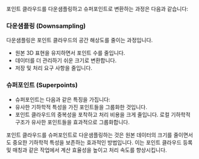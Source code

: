 

포인트 클라우드를 다운샘플링하고 슈퍼포인트로 변환하는 과정은 다음과 같습니다:

### 다운샘플링 (Downsampling)
다운샘플링은 포인트 클라우드의 공간 해상도를 줄이는 과정입니다.
- 원본 3D 표현을 유지하면서 포인트 수를 줄입니다.
- 데이터를 더 관리하기 쉬운 크기로 변환합니다.
- 저장 및 처리 요구 사항을 줄입니다.


### 슈퍼포인트 (Superpoints)
- 슈퍼포인트는 다음과 같은 특징을 가집니다:
- 유사한 기하학적 특성을 가진 포인트들을 그룹화한 것입니다.
- 포인트 클라우드의 중복성을 포착하고 처리 비용을 크게 줄입니다.
로컬 기하학적 구조가 유사한 포인트들을 효과적으로 그룹화합니다.

포인트 클라우드를 슈퍼포인트로 다운샘플링하는 것은 원본 데이터의 크기를 줄이면서도 중요한 기하학적 특성을 보존하는 효과적인 방법입니다. 이는 포인트 클라우드 등록 및 매칭과 같은 작업에서 계산 효율성을 높이고 처리 속도를 향상시킵니다.
